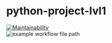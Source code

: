 # python-project-lvl1
[![Maintainability](https://api.codeclimate.com/v1/badges/a99a88d28ad37a79dbf6/maintainability)](https://codeclimate.com/github/codeclimate/codeclimate/maintainability)  
![example workflow file path](https://github.com/actions/hello-world/workflows/.github/workflows/main.yml/badge.svg)
